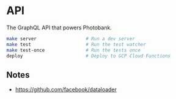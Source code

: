 # API

The GraphQL API that powers Photobank.

```sh
make server                  # Run a dev server
make test                    # Run the test watcher
make test-once               # Run the tests once
deploy                       # Deploy to GCP Cloud Functions
```

## Notes

- https://github.com/facebook/dataloader
